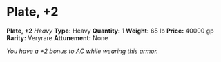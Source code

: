 # Plate, +2

**Plate, +2**
_Heavy_
**Type:** Heavy
**Quantity:** 1
**Weight:** 65 lb
**Price:** 40000 gp
**Rarity:** Veryrare
**Attunement:** None

*You have a +2 bonus to AC while wearing this armor.*